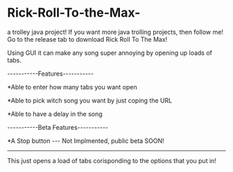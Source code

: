 # Rick-Roll-To-the-Max-
a trolley java project!
If you want more java trolling projects, then follow me!
Go to the release tab to download Rick Roll To The Max!

Using GUI it can make any song super annoying by opening up loads of tabs.

-----------Features-----------

*Able to enter how many tabs you want open

*Able to pick witch song you want by just coping the URL

*Able to have a delay in the song

-----------Beta Features-----------

*A Stop button --- Not Implmented, public beta SOON!

________________________________________________________________________________
This just opens a load of tabs corisponding to the options that you put in!

